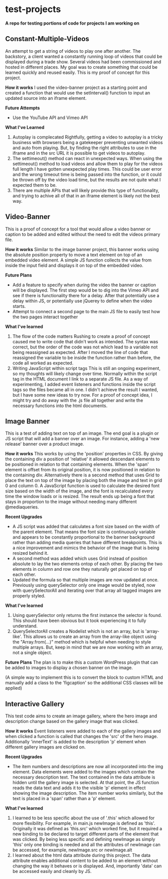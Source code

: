 # test-projects
**A repo for testing portions of code for projects I am working on**

## Constant-Multiple-Videos

An attempt to get a string of videos to play one after another.
The backstory, a client wanted a constantly running loop of videos that could be displayed during a trade show. Several videos had been commissioned and hosted in different places. My goal was to create something that could be learned quickly and reused easily. This is my proof of concept for this project.

**How it works**
I used the video-banner project as a starting point and created a function that would use the setInterval() function to input an updated source into an iframe element.


**Future Attempts**
- Use the YouTube API and Vimeo API

**What I've Learned**
1. Autoplay is complecated
Rightfully, getting a video to autoplay is a tricky business with browsers being a gatekeeper preventing unwanted videos and auto from playing. But, by finding the right attributes to use in the iframe and in the src URL it is possible to get videos to autoplay.
2. The settimeout() method can react in unexpected ways.
When using the settimeout() method to load videos and allow them to play for the videos full length I have gotten unexpected play times. This could be user error and the wrong timeout time is being passed into the function, or it could be thrown off by the video load time, but the results are not quite what I expected them to be. 
3. There are multiple APIs that will likely provide this type of functionality, and trying to achive all of that in an iframe element is likely not the best way.

## Video-Banner

This is a proof of concept for a tool that would allow a video banner or caption to be added and edited without the need to edit the videos primary file. 

**How it works**
Similar to the image banner project, this banner works using the absolute position property to move a text element on top of an embedded video element. A simple JS function collects the value from inside the input field and displays it on top of the embedded video. 

**Future Plans**
- Add a feature to specify when during the video the banner or caption will be displayed. The first step would be to dig into the Vimeo API and see if there is functionality there for a delay. After that potentially use a delay within JS, or potentially use jQuerey to define when the video starts.
- Attempt to connect a second page to the main JS file to easily test how the two pages interact together

**What I've learned**
1. The flow of the code matters
Rushing to create a proof of concept caused me to write code that didn't work as intended. The syntax was correct, but the order of the code was not which lead to a variable not being reassigned as expected. After I moved the line of code that reassigned the variable to be inside the function rather than before, the code all worked as expected. 
2. Writing JavaScript within script tags
This is still an ongoing experiment, so my thoughts will likely change over time. Normally within the script tag in the HTML document I link to a separate JS file. As a way of experimenting, I added event listeners and functions inside the script tags so the files became all in one. I didn't achieve the result I wanted, but I have some new ideas to try now. For a proof of concept idea, I might try and do away with the .js file all together and write the necessary functions into the html documents.

## Image Banner

This is a test of adding text on top of an image. 
The end goal is a plugin or JS script that will add a banner over an image. For instance, adding a 'new release' banner over a product image. 

**How it works**
This works by using the 'position' properties in CSS. By giving the containing div a position of 'relative' it allowed descendant elements to be positioned in relation to that containing elements. When the 'span' element is offset from its original position, it is now positioned in relation to the containing div. Alternatively there is a second method that uses Grid to place the text on top of the image by placing both the image and text in grid 0 and column 0. A JavaScript function is used to calculate the desired font size based on the width of the image, and the font is recalculated every time the window loads or is resized. The result ends up being a font that stays in proportion to the image without needing many different @mediaqueries. 

**Recent Upgrades**
- A JS script was added that calculates a font size based on the width of the parent element. That means the font size is continuously variable and appears to be constantly proportional to the banner background rather than adding media queries that have different breakpoints. This is a nice improvement and mimics the behavior of the image that is being resized behind it. 
- A second method was added which uses Grid instead of position absolute to lay the two elements ontop of each other. By placing the two elements in column and row one they naturally get placed on top of each other.
- Updated the formula so that multiple images are now updated at once. Previously using querySelector only one image would be styled, now with querySelectorAll and iterating over that array all tagged images are properly styled.

**What I've learned**
1. Using querySelector only returns the first instance the selector is found. This should have been obvious but it took experiencing it to fully understand.
2. QuerySelectorAll creates a Nodelist which is not an array, but is 'array-like'. This allows us to create an array from the array-like object using the "Array.from(...)" method which is helpful when needing to style multiple arrays. But, keep in mind that we are now working with an array, not a single object.  

**Future Plans**
The plan is to make this a custom WordPress plugin that can be added to images to display a chosen banner on the image. 

(A simple way to implement this is to convert the block to custom HTML and manually add a class to the 'figcaption' so the additional CSS classes will be applied)

## Interactive Gallery

This test code aims to create an image gallery, where the hero image and description change based on the gallery image that was clicked. 

**How it works**
Event listeners were added to each of the gallery images and when clicked a function is called that changes the 'src' of the hero image. Additionally 'innerText' is added to the description 'p' element when different gallery images are clicked on.

**Recent Upgrades**
- The item numbers and descriptions are now all incorporated into the img element. Data elements were added to the images which contain the necessary description text. The text contained in the data attribute is hidden until the gallery image is selected. At that point, the JS function reads the data text and adds it to the visible 'p' element in effect showing the image description. The item number works similarly, but the text is placed in a 'span' rather than a 'p' element.

**What I've learned**
1. I learned to be less specific about the use of '.this' which allowed for more flexibility. For example, in main.js newImage is defined as 'this'. Originally it was defined as 'this.src' which worked fine, but it required a new binding to be declared to target different parts of the element that was clicked. By being less specific and defining newImage as simply 'this' only one binding is needed and all the attributes of newImage can be accessed, for example, newImage.src or newImage.alt
2. I learned about the html data attribute during this project. The data attribute enables additional content to be added to an element without changing the way it behaves or is displayed. And, importantly 'data' can be accessed easily and cleanly by JS.
